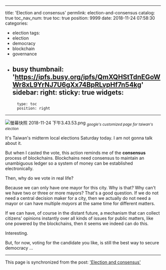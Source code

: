 
---
title: 'Election and consensus'
permlink: election-and-consensus
catalog: true
toc_nav_num: true
toc: true
position: 9999
date: 2018-11-24 07:58:30
categories:
- election
tags:
- election
- democracy
- blockchain
- governance
- busy
thumbnail: 'https://ipfs.busy.org/ipfs/QmXQHStTdnEGoWWr8xL9YrNJ7U6gXx74BpRLvpHf7n54kg'
sidebar:
    right:
        sticky: true
widgets:
    -
        type: toc
        position: right
---


![螢幕快照 2018-11-24 下午3.43.53.png](https://ipfs.busy.org/ipfs/QmXQHStTdnEGoWWr8xL9YrNJ7U6gXx74BpRLvpHf7n54kg)
<sub>*google's customized page for taiwan's election*</sub>

It's Taiwan's midterm local elections Saturday today. I am not gonna talk about it.

But when I casted the vote, this action reminds me of the **consensus** process of blockchains. Blockchains need consensus to maintain an unambiguous ledger so a system of money can be established electronically.

Then, why do we vote in real life?

Because we can only have one mayor for this city. Why is that? Why can't we have two or three or more mayors? That's a good question. If we do not need a central decision maker for a city, then we actually do not need a mayor or can have multiple *mayors* at the same time for different matters.

If we can have, of course in the distant future, a mechanism that can collect citizens' opinions instantly over all kinds of issues for public matters, like one powered by the blockchains, then it seems we indeed can do this.

Interesting.

But, for now, voting for the candidate you like, is still the best way to secure democracy ...


- - -

This page is synchronized from the post: ['Election and consensus'](https://steemit.com/@deanliu/election-and-consensus)
